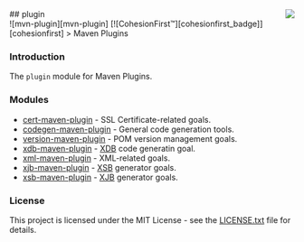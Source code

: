 <img src="http://safris.org/logo.png" align="right"/>
## plugin<br>![mvn-plugin][mvn-plugin] [![CohesionFirst™][cohesionfirst_badge]][cohesionfirst]
> Maven Plugins

### Introduction

The `plugin` module for Maven Plugins.

### Modules

* [cert-maven-plugin][cert-maven-plugin] - SSL Certificate-related goals.
* [codegen-maven-plugin][codegen-maven-plugin] - General code generation tools.
* [version-maven-plugin][version-maven-plugin] - POM version management goals.
* [xdb-maven-plugin][xdb-maven-plugin] - [XDB][xdb] code generatin goal.
* [xml-maven-plugin][xml-maven-plugin] - XML-related goals.
* [xjb-maven-plugin][xjb-maven-plugin] - [XSB][xsb] generator goals.
* [xsb-maven-plugin][xsb-maven-plugin] - [XJB][xjb] generator goals.

### License

This project is licensed under the MIT License - see the [LICENSE.txt](LICENSE.txt) file for details.

[cert-maven-plugin]: https://github.com/SevaSafris/cert-maven-plugin#cert-maven-plugin-
[codegen-maven-plugin]: https://github.com/SevaSafris/codegen-maven-plugin#codegen-maven-plugin-
[cohesionfirst]: https://www.cohesionfirst.com/
[cohesionfirst_badge]: https://img.shields.io/badge/CohesionFirst%E2%84%A2--blue.svg
[mvn-plugin]: https://img.shields.io/badge/mvn-plugin-lightgrey.svg
[version-maven-plugin]: https://github.com/SevaSafris/version-maven-plugin#version-maven-plugin-
[xdb-maven-plugin]: https://github.com/SevaSafris/xdb-maven-plugin#xdb-maven-plugin-
[xdb]: https://github.com/SevaSafris/xdb
[xjb-maven-plugin]: https://github.com/SevaSafris/xjb-maven-plugin#xjb-maven-plugin-
[xjb]: https://github.com/SevaSafris/xjb
[xml-maven-plugin]: https://github.com/SevaSafris/xml-maven-plugin#xsb-maven-plugin-
[xsb-maven-plugin]: https://github.com/SevaSafris/xsb-maven-plugin#xsb-maven-plugin-
[xsb]: https://github.com/SevaSafris/xsb